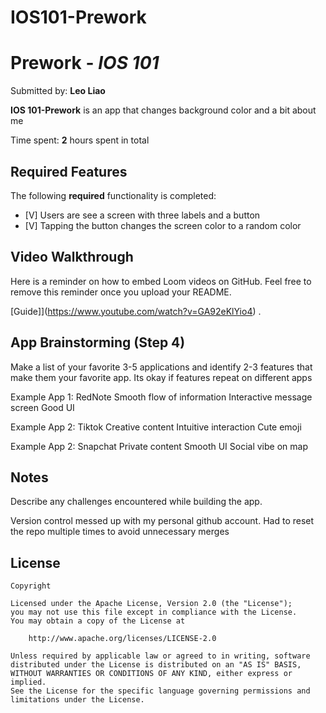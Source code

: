 # IOS101-Prework

# Prework - *IOS 101*

Submitted by: **Leo Liao**

**IOS 101-Prework** is an app that changes background color and a bit about me

Time spent: **2** hours spent in total

## Required Features

The following **required** functionality is completed:

- [V] Users are see a screen with three labels and a button
- [V] Tapping the button changes the screen color to a random color
 
## Video Walkthrough

Here is a reminder on how to embed Loom videos on GitHub. Feel free to remove this reminder once you upload your README. 

[Guide]](https://www.youtube.com/watch?v=GA92eKlYio4) .

## App Brainstorming (Step 4)

Make a list of your favorite 3-5 applications and identify 2-3 features that make them your favorite app. Its okay if features repeat on different apps

Example App 1: RedNote
Smooth flow of information
Interactive message screen
Good UI

Example App 2: Tiktok
Creative content
Intuitive interaction
Cute emoji

Example App 2: Snapchat
Private content
Smooth UI
Social vibe on map


## Notes

Describe any challenges encountered while building the app.

Version control messed up with my personal github account. Had to reset the repo multiple times to avoid unnecessary merges 
## License

    Copyright

    Licensed under the Apache License, Version 2.0 (the "License");
    you may not use this file except in compliance with the License.
    You may obtain a copy of the License at

        http://www.apache.org/licenses/LICENSE-2.0

    Unless required by applicable law or agreed to in writing, software
    distributed under the License is distributed on an "AS IS" BASIS,
    WITHOUT WARRANTIES OR CONDITIONS OF ANY KIND, either express or implied.
    See the License for the specific language governing permissions and
    limitations under the License.
